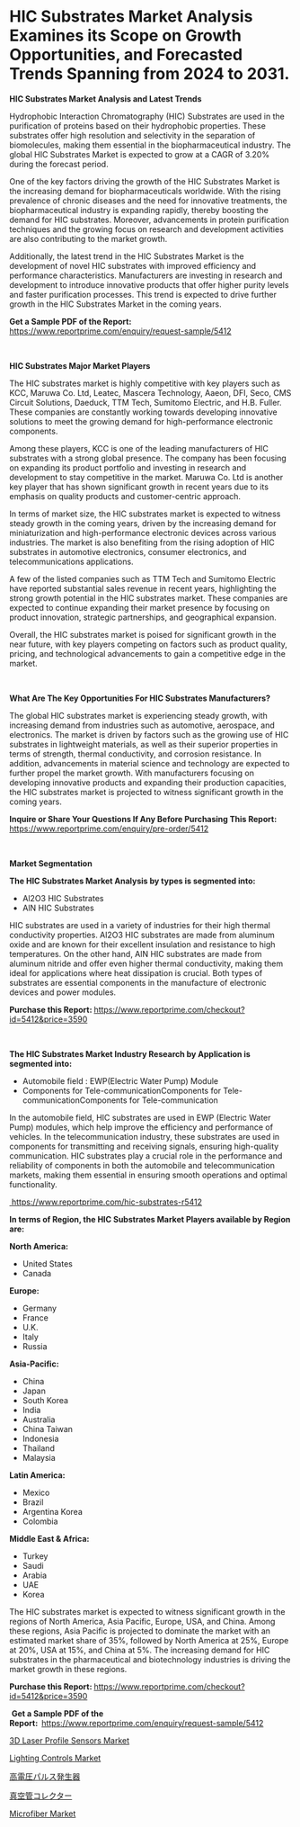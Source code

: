 <p><h1>HIC Substrates Market Analysis Examines its Scope on Growth Opportunities, and Forecasted Trends Spanning from 2024 to 2031.</h1></p><p><strong>HIC Substrates Market Analysis and Latest Trends</strong></p>
<p><p>Hydrophobic Interaction Chromatography (HIC) Substrates are used in the purification of proteins based on their hydrophobic properties. These substrates offer high resolution and selectivity in the separation of biomolecules, making them essential in the biopharmaceutical industry. The global HIC Substrates Market is expected to grow at a CAGR of 3.20% during the forecast period.</p><p>One of the key factors driving the growth of the HIC Substrates Market is the increasing demand for biopharmaceuticals worldwide. With the rising prevalence of chronic diseases and the need for innovative treatments, the biopharmaceutical industry is expanding rapidly, thereby boosting the demand for HIC substrates. Moreover, advancements in protein purification techniques and the growing focus on research and development activities are also contributing to the market growth.</p><p>Additionally, the latest trend in the HIC Substrates Market is the development of novel HIC substrates with improved efficiency and performance characteristics. Manufacturers are investing in research and development to introduce innovative products that offer higher purity levels and faster purification processes. This trend is expected to drive further growth in the HIC Substrates Market in the coming years.</p></p>
<p><strong>Get a Sample PDF of the Report:&nbsp;</strong> <a href="https://www.reportprime.com/enquiry/request-sample/5412">https://www.reportprime.com/enquiry/request-sample/5412</a></p>
<p>&nbsp;</p>
<p><strong>HIC Substrates Major Market Players</strong></p>
<p><p>The HIC substrates market is highly competitive with key players such as KCC, Maruwa Co. Ltd, Leatec, Mascera Technology, Aaeon, DFI, Seco, CMS Circuit Solutions, Daeduck, TTM Tech, Sumitomo Electric, and H.B. Fuller. These companies are constantly working towards developing innovative solutions to meet the growing demand for high-performance electronic components.</p><p>Among these players, KCC is one of the leading manufacturers of HIC substrates with a strong global presence. The company has been focusing on expanding its product portfolio and investing in research and development to stay competitive in the market. Maruwa Co. Ltd is another key player that has shown significant growth in recent years due to its emphasis on quality products and customer-centric approach.</p><p>In terms of market size, the HIC substrates market is expected to witness steady growth in the coming years, driven by the increasing demand for miniaturization and high-performance electronic devices across various industries. The market is also benefiting from the rising adoption of HIC substrates in automotive electronics, consumer electronics, and telecommunications applications.</p><p>A few of the listed companies such as TTM Tech and Sumitomo Electric have reported substantial sales revenue in recent years, highlighting the strong growth potential in the HIC substrates market. These companies are expected to continue expanding their market presence by focusing on product innovation, strategic partnerships, and geographical expansion.</p><p>Overall, the HIC substrates market is poised for significant growth in the near future, with key players competing on factors such as product quality, pricing, and technological advancements to gain a competitive edge in the market.</p></p>
<p>&nbsp;</p>
<p><strong>What Are The Key Opportunities For HIC Substrates Manufacturers?</strong></p>
<p><p>The global HIC substrates market is experiencing steady growth, with increasing demand from industries such as automotive, aerospace, and electronics. The market is driven by factors such as the growing use of HIC substrates in lightweight materials, as well as their superior properties in terms of strength, thermal conductivity, and corrosion resistance. In addition, advancements in material science and technology are expected to further propel the market growth. With manufacturers focusing on developing innovative products and expanding their production capacities, the HIC substrates market is projected to witness significant growth in the coming years.</p></p>
<p><strong>Inquire or Share Your Questions If Any Before Purchasing This Report:</strong> <a href="https://www.reportprime.com/enquiry/pre-order/5412">https://www.reportprime.com/enquiry/pre-order/5412</a></p>
<p>&nbsp;</p>
<p><strong>Market Segmentation</strong></p>
<p><strong>The HIC Substrates Market Analysis by types is segmented into:</strong></p>
<p><ul><li>Al2O3 HIC Substrates</li><li>AlN HIC Substrates</li></ul></p>
<p><p>HIC substrates are used in a variety of industries for their high thermal conductivity properties. Al2O3 HIC substrates are made from aluminum oxide and are known for their excellent insulation and resistance to high temperatures. On the other hand, AlN HIC substrates are made from aluminum nitride and offer even higher thermal conductivity, making them ideal for applications where heat dissipation is crucial. Both types of substrates are essential components in the manufacture of electronic devices and power modules.</p></p>
<p><strong>Purchase this Report:&nbsp;</strong><a href="https://www.reportprime.com/checkout?id=5412&price=3590">https://www.reportprime.com/checkout?id=5412&price=3590</a></p>
<p>&nbsp;</p>
<p><strong>The HIC Substrates Market Industry Research by Application is segmented into:</strong></p>
<p><ul><li>Automobile field : EWP(Electric Water Pump) Module</li><li>Components for Tele-communicationComponents for Tele-communicationComponents for Tele-communication</li></ul></p>
<p><p>In the automobile field, HIC substrates are used in EWP (Electric Water Pump) modules, which help improve the efficiency and performance of vehicles. In the telecommunication industry, these substrates are used in components for transmitting and receiving signals, ensuring high-quality communication. HIC substrates play a crucial role in the performance and reliability of components in both the automobile and telecommunication markets, making them essential in ensuring smooth operations and optimal functionality.</p></p>
<p><a href="https://www.reportprime.com/hic-substrates-r5412">&nbsp;https://www.reportprime.com/hic-substrates-r5412</a></p>
<p><strong>In terms of Region, the HIC Substrates Market Players available by Region are:</strong></p>
<p>
    <p> <strong> North America: </strong>
        <ul>
            <li>United States</li>
            <li>Canada</li>
        </ul>
        </p> 
    <p> <strong> Europe: </strong>
        <ul>
            <li>Germany</li>
            <li>France</li>
            <li>U.K.</li>
            <li>Italy</li>
            <li>Russia</li>
        </ul>
        </p> 
    <p> <strong> Asia-Pacific: </strong>
        <ul>
            <li>China</li>
            <li>Japan</li>
            <li>South Korea</li>
            <li>India</li>
            <li>Australia</li>
            <li>China Taiwan</li>
            <li>Indonesia</li>
            <li>Thailand</li>
            <li>Malaysia</li>
        </ul>
        </p> 
    <p> <strong> Latin America: </strong>
        <ul>
            <li>Mexico</li>
            <li>Brazil</li>
            <li>Argentina Korea</li>
            <li>Colombia</li>
        </ul>
        </p> 
    <p> <strong> Middle East & Africa: </strong>
        <ul>
            <li>Turkey</li>
            <li>Saudi</li>
            <li>Arabia</li>
            <li>UAE</li>
            <li>Korea</li>
        </ul>
    </p>
    </p>
<p><p>The HIC substrates market is expected to witness significant growth in the regions of North America, Asia Pacific, Europe, USA, and China. Among these regions, Asia Pacific is projected to dominate the market with an estimated market share of 35%, followed by North America at 25%, Europe at 20%, USA at 15%, and China at 5%. The increasing demand for HIC substrates in the pharmaceutical and biotechnology industries is driving the market growth in these regions.</p></p>
<p><strong>Purchase this Report: </strong><a href="https://www.reportprime.com/checkout?id=5412&price=3590">https://www.reportprime.com/checkout?id=5412&price=3590</a></p>
<p>&nbsp;<strong>Get a Sample PDF of the Report:&nbsp;&nbsp;</strong><a href="https://www.reportprime.com/enquiry/request-sample/5412">https://www.reportprime.com/enquiry/request-sample/5412</a></p>
<p><strong></strong></p>
<p><p><a href="https://github.com/Sinjinluong3e0awx2m195k76/Market-Research-Report-List-2/blob/main/3d-laser-profile-sensors-market.md">3D Laser Profile Sensors Market</a></p><p><a href="https://issuu.com/reportprime-2/docs/lighting-controls-market-size-2030.pptx">Lighting Controls Market</a></p><p><a href="https://github.com/ReganWisoky2023/Market-Research-Report-List-1/blob/main/736904674131.md">高電圧パルス発生器</a></p><p><a href="https://github.com/andrade7361/Market-Research-Report-List-1/blob/main/250816474132.md">真空管コレクター</a></p><p><a href="https://www.linkedin.com/pulse/microfiber-market-comprehensive-assessment-type-application-n85lc">Microfiber Market</a></p></p>